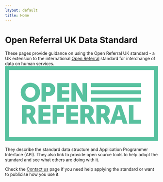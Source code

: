 ```yaml
---
layout: default
title: Home
---
```


# Open Referral UK Data Standard
<div class="row"><div class="col">
These pages provide guidance on using the Open Referral UK standard - a UK extension to the international <a href="https://openreferral.org/">Open Referral</a> standard for interchange of data on human services.
</div><div class="col-auto d-flex align-content-end flex-wrap">  

<img src="https://github.com/OpenReferralUK/human-services/blob/gh-pages/assets/images/OpenReferral_Logo_Green.png?raw=true">
  
</div></div>  
<br>
They describe the standard data structure and Application Programmer Interface (API). They also link to provide open source tools to help adopt the standard and see what others are doing with it.

Check the [Contact us](/ContactUs/) page if you need help applying the standard or want to publicise how you use it.

